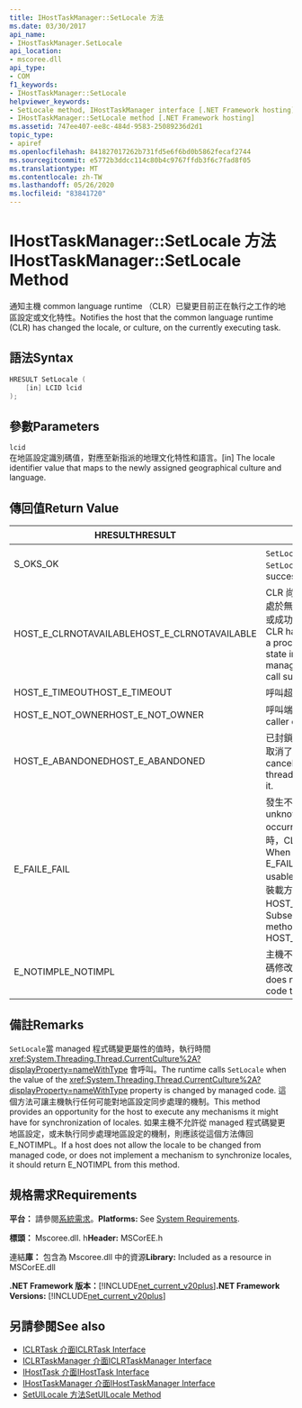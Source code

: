 ```yaml
---
title: IHostTaskManager::SetLocale 方法
ms.date: 03/30/2017
api_name:
- IHostTaskManager.SetLocale
api_location:
- mscoree.dll
api_type:
- COM
f1_keywords:
- IHostTaskManager::SetLocale
helpviewer_keywords:
- SetLocale method, IHostTaskManager interface [.NET Framework hosting]
- IHostTaskManager::SetLocale method [.NET Framework hosting]
ms.assetid: 747ee407-ee8c-484d-9583-25089236d2d1
topic_type:
- apiref
ms.openlocfilehash: 841827017262b731fd5e6f6bd0b5862fecaf2744
ms.sourcegitcommit: e5772b3ddcc114c80b4c9767ffdb3f6c7fad8f05
ms.translationtype: MT
ms.contentlocale: zh-TW
ms.lasthandoff: 05/26/2020
ms.locfileid: "83841720"
---
```

# <a name="ihosttaskmanagersetlocale-method"></a><span data-ttu-id="5fc77-102">IHostTaskManager::SetLocale 方法</span><span class="sxs-lookup"><span data-stu-id="5fc77-102">IHostTaskManager::SetLocale Method</span></span>
<span data-ttu-id="5fc77-103">通知主機 common language runtime （CLR）已變更目前正在執行之工作的地區設定或文化特性。</span><span class="sxs-lookup"><span data-stu-id="5fc77-103">Notifies the host that the common language runtime (CLR) has changed the locale, or culture, on the currently executing task.</span></span>  
  
## <a name="syntax"></a><span data-ttu-id="5fc77-104">語法</span><span class="sxs-lookup"><span data-stu-id="5fc77-104">Syntax</span></span>  
  
```cpp  
HRESULT SetLocale (  
    [in] LCID lcid  
);  
```  
  
## <a name="parameters"></a><span data-ttu-id="5fc77-105">參數</span><span class="sxs-lookup"><span data-stu-id="5fc77-105">Parameters</span></span>  
 `lcid`  
 <span data-ttu-id="5fc77-106">在地區設定識別碼值，對應至新指派的地理文化特性和語言。</span><span class="sxs-lookup"><span data-stu-id="5fc77-106">[in] The locale identifier value that maps to the newly assigned geographical culture and language.</span></span>  
  
## <a name="return-value"></a><span data-ttu-id="5fc77-107">傳回值</span><span class="sxs-lookup"><span data-stu-id="5fc77-107">Return Value</span></span>  
  
|<span data-ttu-id="5fc77-108">HRESULT</span><span class="sxs-lookup"><span data-stu-id="5fc77-108">HRESULT</span></span>|<span data-ttu-id="5fc77-109">描述</span><span class="sxs-lookup"><span data-stu-id="5fc77-109">Description</span></span>|  
|-------------|-----------------|  
|<span data-ttu-id="5fc77-110">S_OK</span><span class="sxs-lookup"><span data-stu-id="5fc77-110">S_OK</span></span>|<span data-ttu-id="5fc77-111">`SetLocale`已成功傳回。</span><span class="sxs-lookup"><span data-stu-id="5fc77-111">`SetLocale` returned successfully.</span></span>|  
|<span data-ttu-id="5fc77-112">HOST_E_CLRNOTAVAILABLE</span><span class="sxs-lookup"><span data-stu-id="5fc77-112">HOST_E_CLRNOTAVAILABLE</span></span>|<span data-ttu-id="5fc77-113">CLR 尚未載入進程中，或 CLR 處於無法執行 managed 程式碼或成功處理呼叫的狀態。</span><span class="sxs-lookup"><span data-stu-id="5fc77-113">The CLR has not been loaded into a process, or the CLR is in a state in which it cannot run managed code or process the call successfully.</span></span>|  
|<span data-ttu-id="5fc77-114">HOST_E_TIMEOUT</span><span class="sxs-lookup"><span data-stu-id="5fc77-114">HOST_E_TIMEOUT</span></span>|<span data-ttu-id="5fc77-115">呼叫超時。</span><span class="sxs-lookup"><span data-stu-id="5fc77-115">The call timed out.</span></span>|  
|<span data-ttu-id="5fc77-116">HOST_E_NOT_OWNER</span><span class="sxs-lookup"><span data-stu-id="5fc77-116">HOST_E_NOT_OWNER</span></span>|<span data-ttu-id="5fc77-117">呼叫端沒有擁有鎖定。</span><span class="sxs-lookup"><span data-stu-id="5fc77-117">The caller does not own the lock.</span></span>|  
|<span data-ttu-id="5fc77-118">HOST_E_ABANDONED</span><span class="sxs-lookup"><span data-stu-id="5fc77-118">HOST_E_ABANDONED</span></span>|<span data-ttu-id="5fc77-119">已封鎖的執行緒或光纖在等候時取消了事件。</span><span class="sxs-lookup"><span data-stu-id="5fc77-119">An event was canceled while a blocked thread or fiber was waiting on it.</span></span>|  
|<span data-ttu-id="5fc77-120">E_FAIL</span><span class="sxs-lookup"><span data-stu-id="5fc77-120">E_FAIL</span></span>|<span data-ttu-id="5fc77-121">發生不明的嚴重失敗。</span><span class="sxs-lookup"><span data-stu-id="5fc77-121">An unknown catastrophic failure occurred.</span></span> <span data-ttu-id="5fc77-122">當方法傳回 E_FAIL 時，CLR 就無法在進程內使用。</span><span class="sxs-lookup"><span data-stu-id="5fc77-122">When a method returns E_FAIL, the CLR is no longer usable within the process.</span></span> <span data-ttu-id="5fc77-123">對裝載方法的後續呼叫會傳回 HOST_E_CLRNOTAVAILABLE。</span><span class="sxs-lookup"><span data-stu-id="5fc77-123">Subsequent calls to hosting methods return HOST_E_CLRNOTAVAILABLE.</span></span>|  
|<span data-ttu-id="5fc77-124">E_NOTIMPL</span><span class="sxs-lookup"><span data-stu-id="5fc77-124">E_NOTIMPL</span></span>|<span data-ttu-id="5fc77-125">主機不允許受管理的使用者程式碼修改地區設定。</span><span class="sxs-lookup"><span data-stu-id="5fc77-125">The host does not allow managed user code to modify the locale.</span></span>|  
  
## <a name="remarks"></a><span data-ttu-id="5fc77-126">備註</span><span class="sxs-lookup"><span data-stu-id="5fc77-126">Remarks</span></span>  
 <span data-ttu-id="5fc77-127">`SetLocale`當 managed 程式碼變更屬性的值時，執行時間 <xref:System.Threading.Thread.CurrentCulture%2A?displayProperty=nameWithType> 會呼叫。</span><span class="sxs-lookup"><span data-stu-id="5fc77-127">The runtime calls `SetLocale` when the value of the <xref:System.Threading.Thread.CurrentCulture%2A?displayProperty=nameWithType> property is changed by managed code.</span></span> <span data-ttu-id="5fc77-128">這個方法可讓主機執行任何可能對地區設定同步處理的機制。</span><span class="sxs-lookup"><span data-stu-id="5fc77-128">This method provides an opportunity for the host to execute any mechanisms it might have for synchronization of locales.</span></span> <span data-ttu-id="5fc77-129">如果主機不允許從 managed 程式碼變更地區設定，或未執行同步處理地區設定的機制，則應該從這個方法傳回 E_NOTIMPL。</span><span class="sxs-lookup"><span data-stu-id="5fc77-129">If a host does not allow the locale to be changed from managed code, or does not implement a mechanism to synchronize locales, it should return E_NOTIMPL from this method.</span></span>  
  
## <a name="requirements"></a><span data-ttu-id="5fc77-130">規格需求</span><span class="sxs-lookup"><span data-stu-id="5fc77-130">Requirements</span></span>  
 <span data-ttu-id="5fc77-131">**平台：** 請參閱[系統需求](../../get-started/system-requirements.md)。</span><span class="sxs-lookup"><span data-stu-id="5fc77-131">**Platforms:** See [System Requirements](../../get-started/system-requirements.md).</span></span>  
  
 <span data-ttu-id="5fc77-132">**標頭：** Mscoree.dll. h</span><span class="sxs-lookup"><span data-stu-id="5fc77-132">**Header:** MSCorEE.h</span></span>  
  
 <span data-ttu-id="5fc77-133">連結**庫：** 包含為 Mscoree.dll 中的資源</span><span class="sxs-lookup"><span data-stu-id="5fc77-133">**Library:** Included as a resource in MSCorEE.dll</span></span>  
  
 <span data-ttu-id="5fc77-134">**.NET Framework 版本：**[!INCLUDE[net_current_v20plus](../../../../includes/net-current-v20plus-md.md)]</span><span class="sxs-lookup"><span data-stu-id="5fc77-134">**.NET Framework Versions:** [!INCLUDE[net_current_v20plus](../../../../includes/net-current-v20plus-md.md)]</span></span>  
  
## <a name="see-also"></a><span data-ttu-id="5fc77-135">另請參閱</span><span class="sxs-lookup"><span data-stu-id="5fc77-135">See also</span></span>

- [<span data-ttu-id="5fc77-136">ICLRTask 介面</span><span class="sxs-lookup"><span data-stu-id="5fc77-136">ICLRTask Interface</span></span>](iclrtask-interface.md)
- [<span data-ttu-id="5fc77-137">ICLRTaskManager 介面</span><span class="sxs-lookup"><span data-stu-id="5fc77-137">ICLRTaskManager Interface</span></span>](iclrtaskmanager-interface.md)
- [<span data-ttu-id="5fc77-138">IHostTask 介面</span><span class="sxs-lookup"><span data-stu-id="5fc77-138">IHostTask Interface</span></span>](ihosttask-interface.md)
- [<span data-ttu-id="5fc77-139">IHostTaskManager 介面</span><span class="sxs-lookup"><span data-stu-id="5fc77-139">IHostTaskManager Interface</span></span>](ihosttaskmanager-interface.md)
- [<span data-ttu-id="5fc77-140">SetUILocale 方法</span><span class="sxs-lookup"><span data-stu-id="5fc77-140">SetUILocale Method</span></span>](ihosttaskmanager-setuilocale-method.md)
